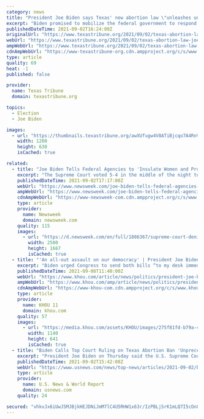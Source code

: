 ```yaml
---
category: news
title: "President Joe Biden says Texas' new abortion law \"unleashes unconstitutional chaos\""
excerpt: "Biden promised to mobilize the federal government to respond to the Texas law “to ensure that women in Texas have access to safe and legal abortions as protected by Roe.\""
publishedDateTime: 2021-09-02T16:24:00Z
originalUrl: "https://www.texastribune.org/2021/09/02/texas-abortion-law-joe-biden/"
webUrl: "https://www.texastribune.org/2021/09/02/texas-abortion-law-joe-biden/"
ampWebUrl: "https://www.texastribune.org/2021/09/02/texas-abortion-law-joe-biden/amp/"
cdnAmpWebUrl: "https://www-texastribune-org.cdn.ampproject.org/c/s/www.texastribune.org/2021/09/02/texas-abortion-law-joe-biden/amp/"
type: article
quality: 69
heat: -1
published: false

provider:
  name: Texas Tribune
  domain: texastribune.org

topics:
  - Election
  - Joe Biden

images:
  - url: "https://thumbnails.texastribune.org/awXUfugw4V8ATiBjcqo7A4RnVXA=/1200x630/filters:quality(95)/static.texastribune.org/media/files/302214eb567a50813c271e480d6ebd7b/Biden%20Aug%2031%20REUTERS%20TT.jpg"
    width: 1200
    height: 630
    isCached: true

related:
  - title: "Joe Biden Tells Federal Agencies to 'Insulate Women and Providers' From Texas Abortion Law"
    excerpt: "The Supreme Court voted 5-4 in the middle of the night to deny an emergency appeal from abortion providers aimed at blocking the Texas law from taking effect."
    publishedDateTime: 2021-09-02T17:17:00Z
    webUrl: "https://www.newsweek.com/joe-biden-tells-federal-agencies-insulate-women-providers-texas-abortion-law-1625552"
    ampWebUrl: "https://www.newsweek.com/joe-biden-tells-federal-agencies-insulate-women-providers-texas-abortion-law-1625552?amp=1"
    cdnAmpWebUrl: "https://www-newsweek-com.cdn.ampproject.org/c/s/www.newsweek.com/joe-biden-tells-federal-agencies-insulate-women-providers-texas-abortion-law-1625552?amp=1"
    type: article
    provider:
      name: Newsweek
      domain: newsweek.com
    quality: 115
    images:
      - url: "https://d.newsweek.com/en/full/1886367/supreme-court-denies-emergency-appeal.jpg"
        width: 2500
        height: 1667
        isCached: true
  - title: "'An all-out assault on our democracy' | President Joe Biden speaks out against new Texas voting rights law"
    excerpt: "Biden urged Congress to send both bills “to my desk immediately.” “We’re facing an all-out assault on our democracy,” Biden wrote in a tweet. “We need to pass the For the People Act and the John Lewis Voting Rights Advancement Act to protect the sacred right to vote."
    publishedDateTime: 2021-09-08T11:40:00Z
    webUrl: "https://www.khou.com/article/news/politics/president-joe-biden-kamala-harris-texas-voting-rights-law/269-552e0c5f-4871-4a5d-8bc1-c561ae193511"
    ampWebUrl: "https://www.khou.com/amp/article/news/politics/president-joe-biden-kamala-harris-texas-voting-rights-law/269-552e0c5f-4871-4a5d-8bc1-c561ae193511"
    cdnAmpWebUrl: "https://www-khou-com.cdn.ampproject.org/c/s/www.khou.com/amp/article/news/politics/president-joe-biden-kamala-harris-texas-voting-rights-law/269-552e0c5f-4871-4a5d-8bc1-c561ae193511"
    type: article
    provider:
      name: KHOU 11
      domain: khou.com
    quality: 57
    images:
      - url: "https://media.khou.com/assets/KHOU/images/275f81fd-b79a-420e-aa1c-c32cb165a206/275f81fd-b79a-420e-aa1c-c32cb165a206_1140x641.jpg"
        width: 1140
        height: 641
        isCached: true
  - title: "Biden Calls Top Court Ruling on Texas Abortion Ban 'Unprecedented Assault' on Women's Rights"
    excerpt: "President Joe Biden on Thursday said the U.S. Supreme Court's ruling on Texas' abortion ban \"is an unprecedented assault on a woman's constitutional rights,\" after the top court allowed the law to remain in place."
    publishedDateTime: 2021-09-02T15:42:00Z
    webUrl: "https://www.usnews.com/news/top-news/articles/2021-09-02/biden-calls-top-court-ruling-on-texas-abortion-ban-unprecedented-assault-on-womens-rights"
    type: article
    provider:
      name: U.S. News & World Report
      domain: usnews.com
    quality: 24

secured: "vhkvJx6iUwJ5MJBjkHEJDNiJmM7lC4U5RHW1x63r/IzPBLjSrK1mLQ7I5cOn8WISUhMtT6FYCN3If1C1JKVvt5al0GzTevTxM9yoe9kjCA+e8Ixyv0GJg98OLV1kT2p6BtPqrRWYidYC9j1Me1bLyIrw37vuim+1nVEQNQyLzog3QbO8chrE09+1SJ7ary6j648dm/aBBm7w4uyh6RKE9CQZuXAxNmzTgL9yUhy4KvtXzuWFhP94EhPDhDQzH8xkOeWvs8a+qU3jAUYNAxAEVG+Ba9Qx63neOn4/1Nt2O56Aw4Yfg6s0DoUTBBmtKsc/tpuV5oIJuyIBkADSOkHqRTx25URBWr8GymgaBi2RTFE=;Tw0burwrfhctnKptB8uOvg=="
---
```


